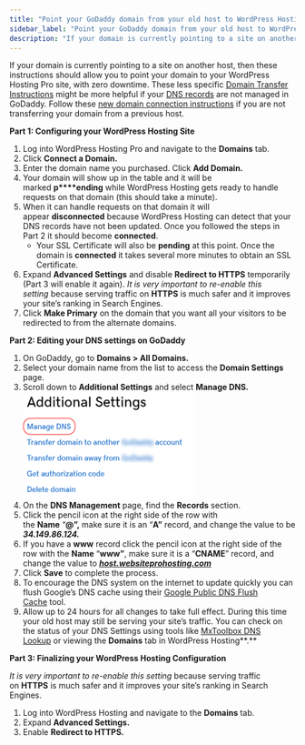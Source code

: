 ```yaml
---
title: "Point your GoDaddy domain from your old host to WordPress Hosting"
sidebar_label: "Point your GoDaddy domain from your old host to WordPress Hosting"
description: "If your domain is currently pointing to a site on another host, then these instructions should allow you to point your domain to your WordPress Hosting Pro sit"
---
```


If your domain is currently pointing to a site on another host, then these instructions should allow you to point your domain to your WordPress Hosting Pro site, with zero downtime. These less specific [Domain Transfer Instructions](https://help.websitepro.hosting/?p=421) might be more helpful if your [DNS records](https://help.websitepro.hosting/?p=10) are not managed in GoDaddy. Follow these [new domain connection instructions](https://help.websitepro.hosting/?p=394) if you are not transferring your domain from a previous host.

**Part 1: Configuring your WordPress Hosting Site**

1.  Log into WordPress Hosting Pro and navigate to the **Domains** tab.
2.  Click **Connect a Domain.**
3.  Enter the domain name you purchased. Click **Add Domain.**
4.  Your domain will show up in the table and it will be marked **p****ending** while WordPress Hosting gets ready to handle requests on that domain (this should take a minute).
5.  When it can handle requests on that domain it will appear **disconnected** because WordPress Hosting can detect that your DNS records have not been updated. Once you followed the steps in Part 2 it should become **connected**.
    *   Your SSL Certificate will also be **pending** at this point. Once the domain is **connected** it takes several more minutes to obtain an SSL Certificate.
6.  Expand **Advanced Settings** and disable **Redirect to HTTPS** temporarily (Part 3 will enable it again). _It is very important to re-enable this setting_ because serving traffic on **HTTPS** is much safer and it improves your site’s ranking in Search Engines.
7.  Click **Make Primary** on the domain that you want all your visitors to be redirected to from the alternate domains.

**Part 2: Editing your DNS settings on GoDaddy**

1.  On GoDaddy, go to **Domains > All Domains.**
2.  Select your domain name from the list to access the **Domain Settings** page.
3.  Scroll down to **Additional Settings** and select **Manage DNS.**  
    ![](./img/4406954035351-e1bef1ac6d.png)
4.  On the **DNS Management** page, find the **Records** section.
5.  Click the pencil icon at the right side of the row with the **Name** “**@”,** make sure it is an “**A”** record, and change the value to be _**34.149.86.124.**_
6.  If you have a **www** record click the pencil icon at the right side of the row with the **Name** “**www”**, make sure it is a “**CNAME**” record, and change the value to _**[host.websiteprohosting.com](http://host.websiteprohosting.com/)**_
7.  Click **Save** to complete the process.
8.  To encourage the DNS system on the internet to update quickly you can flush Google’s DNS cache using their [Google Public DNS Flush Cache](https://developers.google.com/speed/public-dns/cache) tool.
9.  Allow up to 24 hours for all changes to take full effect. During this time your old host may still be serving your site’s traffic. You can check on the status of your DNS Settings using tools like [MxToolbox DNS Lookup](https://mxtoolbox.com/DNSLookup.aspx) or viewing the **Domains** tab in WordPress Hosting**.**

**Part 3: Finalizing your WordPress Hosting Configuration**

_It is very important to re-enable this setting_ because serving traffic on **HTTPS** is much safer and it improves your site’s ranking in Search Engines.

1.  Log into WordPress Hosting and navigate to the **Domains** tab.
2.  Expand **Advanced Settings.**
3.  Enable **Redirect to HTTPS.**